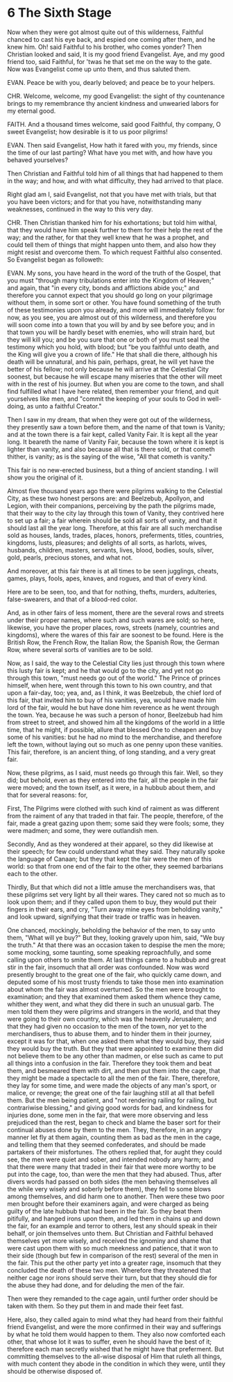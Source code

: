 # 6 The Sixth Stage

Now when they were got almost quite out of this wilderness, Faithful chanced to cast his eye back, and espied one coming after them, and he knew him. Oh! said Faithful to his brother, who comes yonder? Then Christian looked and said, It is my good friend Evangelist. Aye, and my good friend too, said Faithful, for 'twas he that set me on the way to the gate. Now was Evangelist come up unto them, and thus saluted them.

EVAN. Peace be with you, dearly beloved; and peace be to your helpers. 

CHR. Welcome, welcome, my good Evangelist: the sight of thy countenance brings to my remembrance thy ancient kindness and unwearied labors for my eternal good.

FAITH. And a thousand times welcome, said good Faithful, thy company, O sweet Evangelist; how desirable is it to us poor pilgrims!

EVAN. Then said Evangelist, How hath it fared with you, my friends, since the time of our last parting? What have you met with, and how have you behaved yourselves?

Then Christian and Faithful told him of all things that had happened to them in the way; and how, and with what difficulty, they had arrived to that place.

Right glad am I, said Evangelist, not that you have met with trials, but that you have been victors; and for that you have, notwithstanding many weaknesses, continued in the way to this very day.

CHR. Then Christian thanked him for his exhortations; but told him withal, that they would have him speak further to them for their help the rest of the way; and the rather, for that they well knew that he was a prophet, and could tell them of things that might happen unto them, and also how they might resist and overcome them. To which request Faithful also consented. So Evangelist began as followeth:

EVAN. My sons, you have heard in the word of the truth of the Gospel, that you must "through many tribulations enter into the Kingdom of Heaven;" and again, that "in every city, bonds and afflictions abide you;" and therefore you cannot expect that you should go long on your pilgrimage without them, in some sort or other. You have found something of the truth of these testimonies upon you already, and more will immediately follow: for now, as you see, you are almost out of this wilderness, and therefore you will soon come into a town that you will by and by see before you; and in that town you will be hardly beset with enemies, who will strain hard, but they will kill you; and be you sure that one or both of you must seal the testimony which you hold, with blood; but "be you faithful unto death, and the King will give you 
a crown of life." He that shall die there, although his death will be unnatural, and his pain, perhaps, great, he will yet have the better of his fellow; not only because he will arrive at the Celestial City soonest, but because he will escape many miseries that the other will meet with in the rest of his journey. But when you are come to the town, and shall find fulfilled what I have here related, then remember your friend, and quit yourselves like men, and "commit the keeping of your souls to God in well-doing, as unto a faithful Creator."

Then I saw in my dream, that when they were got out of the wilderness, they presently saw a town before them, and the name of that town is Vanity; and at the town there is a fair kept, called Vanity Fair. It is kept all the year long. It beareth the name of Vanity Fair, because the town where it is kept is lighter than vanity, and also because all that is there sold, or that cometh thither, is vanity; as is the saying of the wise, "All that cometh is vanity."

This fair is no new-erected business, but a thing of ancient standing. I will show you the original of it.

Almost five thousand years ago there were pilgrims walking to the Celestial City, as these two honest persons are: and Beelzebub, Apollyon, and Legion, with their companions, perceiving by the path the pilgrims made, that their way to the city lay through this town of Vanity, they contrived here to set up a fair; a fair wherein should be sold all sorts of vanity, and that it should last all the year long. Therefore, at this fair are all such merchandise sold as houses, lands, trades, places, honors, preferments, titles, countries, kingdoms, lusts, pleasures; and delights of all sorts, as harlots, wives, husbands, children, masters, servants, lives, blood, bodies, souls, silver, gold, pearls, precious stones, and what not.

And moreover, at this fair there is at all times to be seen jugglings, cheats, games, plays, fools, apes, knaves, and rogues, and that of every kind.

Here are to be seen, too, and that for nothing, thefts, murders, adulteries, false-swearers, and that of a blood-red color.

And, as in other fairs of less moment, there are the several rows and streets under their proper names, where such and such wares are sold; so here, likewise, you have the proper places, rows, streets (namely, countries and kingdoms), where the wares of this fair are soonest to be found. Here is the British Row, the French Row, the Italian Row, the Spanish Row, the German Row, where several sorts of vanities are to be sold.

Now, as I said, the way to the Celestial City lies just through this town where this lusty fair is kept; and he that would go to the city, and yet not go through this town, "must needs go out of the world." The Prince of princes himself, when here, went through this town to his own country, and that upon a fair-day, too; yea, and, as I think, it was Beelzebub, the chief lord of this fair, that invited him to buy of his vanities, yea, would have made him lord of the fair, would he but have done him reverence as he went through the town. Yea, because he was such a person of honor, Beelzebub had him from street to street, and showed him all the kingdoms of the world in a little time, that he might, if possible, allure that blessed One to cheapen and buy some of his vanities: but he had no mind to the merchandise, and therefore left the town, without laying out so much as one penny upon these vanities. This fair, therefore, is an ancient thing, of long standing, and a very great fair.

Now, these pilgrims, as I said, must needs go through this fair. Well, so they did; but behold, even as they entered into the fair, all the people in the fair were moved; and the town itself, as it were, in a hubbub about them, and that for several reasons: for,

First, The Pilgrims were clothed with such kind of raiment as was different from the raiment of any that traded in that fair. The people, therefore, of the fair, made a great gazing upon them; some said they were fools; some, they were madmen; and some, they were outlandish men.

Secondly, And as they wondered at their apparel, so they did likewise at their speech; for few could understand what they said. They naturally spoke the language of Canaan; but they that kept the fair were the men of this world: so that from one end of the fair to the other, they seemed barbarians each to the other.

Thirdly, But that which did not a little amuse the merchandisers was, that these pilgrims set very light by all their wares. They cared not so much as to look upon them; and if they called upon them to buy, they would put their fingers in their ears, and cry, "Turn away mine eyes from beholding vanity," and look upward, signifying that their trade or traffic was in heaven.

One chanced, mockingly, beholding the behavior of the men, to say unto them, "What will ye buy?" But they, looking gravely upon him, said, "We buy the truth." At that there was an occasion taken to despise the men the more; some mocking, some taunting, some speaking reproachfully, and some calling upon others to smite them. At last things came to a hubbub and great stir in the fair, insomuch that all order was confounded. Now was word presently brought to the great one of the fair, who quickly came down, and deputed some of his most trusty friends to take those men into examination about whom the fair was almost overturned. So the men were brought to examination; and they that examined them asked them whence they came, whither they went, and what they did there in such an unusual garb. The men told them they were pilgrims and strangers in the world, and that they were going to their own country, which was the heavenly Jerusalem; and that they had given no occasion to the men of the town, nor yet to the merchandisers, thus to abuse them, and to hinder them in their journey, except it was for that, when one asked them what they would buy, they said they would buy the truth. But they that were appointed to examine them did not believe them to be any other than madmen, or else such as came to put all things into a confusion in the fair. Therefore they took them and beat them, and besmeared them with dirt, and then put them into the cage, that they might be made a spectacle to all the men of the fair. There, therefore, they lay for some time, and were made the objects of any man's sport, or malice, or revenge; the great one of the fair laughing still at all that befell them. But the men being patient, and "not rendering railing for railing, but contrariwise blessing," and giving good words for bad, and kindness for injuries done, some men in the fair, that were more observing and less prejudiced than the rest, began to check and blame the baser sort for their continual abuses done by them to the men. They, therefore, in an angry manner let fly at them again, counting them as bad as the men in the cage, and telling them that they seemed confederates, and should be made partakers of their misfortunes. The others replied that, for aught they could see, the men were quiet and sober, and intended nobody any harm; and that there were many that traded in their fair that were more worthy to be put into the cage, too, than were the men that they had abused. Thus, after divers words had passed on both sides (the men behaving themselves all the while very wisely and soberly before them), they fell to some blows among themselves, and did harm one to another. Then were these two poor men brought before their examiners again, and were charged as being guilty of the late hubbub that had been in the fair. So they beat them pitifully, and hanged irons upon them, and led them in chains up and down the fair, for an example and terror to others, lest any should speak in their behalf, or join themselves unto them. But Christian and Faithful behaved themselves yet more wisely, and received the ignominy and shame that were cast upon them with so much meekness and patience, that it won to their side (though but few in comparison of the rest) several of the men in the fair. This put the other party yet into a greater rage, insomuch that they concluded the death of these two men. Wherefore they threatened that neither cage nor irons should serve their turn, but that they should die for the abuse they had done, and for deluding the men of the fair.

Then were they remanded to the cage again, until further order should be taken with them. So they put them in and made their feet fast.

Here, also, they called again to mind what they had heard from their faithful friend Evangelist, and were the more confirmed in their way and sufferings by what he told them would happen to them. They also now comforted each other, that whose lot it was to suffer, even he should have the best of it; therefore each man secretly wished that he might have that preferment. But committing themselves to the all-wise disposal of Him that ruleth all things, with much content they abode in the condition in which they were, until they should be otherwise disposed of.